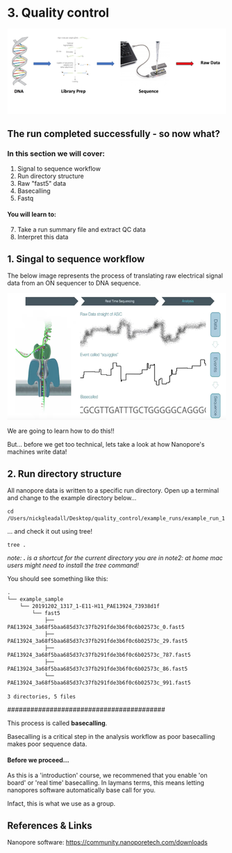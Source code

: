 # 3. Quality control

<img src="//raw.githubusercontent.com/who-blackbird/who-blackbird.github.io/master/images/qc.starting_point.png" alt="img_1" class="inline"/>

## The run completed successfully - so now what?

### In this section we will cover:

1. Signal to sequence workflow
2. Run directory structure
3. Raw "fast5" data
4. Basecalling
5. Fastq

#### You will learn to:

7. Take a run summary file and extract QC data
8. Interpret this data

## 1. Singal to sequence workflow

The below image represents the process of translating raw electrical signal data from an ON sequencer to DNA sequence.

<img src="//raw.githubusercontent.com/who-blackbird/who-blackbird.github.io/master/images/qc.basecalling.png" alt="img_2" class="inline"/>

We are going to learn how to do this!!

But... before we get too technical, lets take a look at how Nanopore's machines write data!

## 2. Run directory structure

All nanopore data is written to a specific run directory. Open up a terminal and change to the example directory below…

```
cd /Users/nickgleadall/Desktop/quality_control/example_runs/example_run_1
```

... and check it out using tree!

```
tree .
```

_note: **.** is a shortcut for the current directory you are in_
_note2: at home mac users might need to install the tree command!_

You should see something like this:

```
.
└── example_sample
    └── 20191202_1317_1-E11-H11_PAE13924_73938d1f
        └── fast5
            ├── PAE13924_3a68f5baa685d37c37fb291fde3b6f0c6b02573c_0.fast5
            ├── PAE13924_3a68f5baa685d37c37fb291fde3b6f0c6b02573c_29.fast5
            ├── PAE13924_3a68f5baa685d37c37fb291fde3b6f0c6b02573c_787.fast5
            ├── PAE13924_3a68f5baa685d37c37fb291fde3b6f0c6b02573c_86.fast5
            └── PAE13924_3a68f5baa685d37c37fb291fde3b6f0c6b02573c_991.fast5

3 directories, 5 files
```

#########################################

This process is called **basecalling**.

Basecalling is a critical step in the analysis workflow as poor basecalling makes poor sequence data.

#### Before we proceed...

As this is a 'introduction' course, we recommened that you enable 'on board' or 'real time' basecalling. In laymans terms, this means letting nanopores software automatically base call for you.

Infact, this is what we use as a group.

## References & Links

Nanopore software: https://community.nanoporetech.com/downloads
